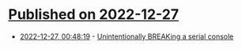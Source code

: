 # [Published on 2022-12-27](index.md)

* [2022-12-27, 00:48:19](https://lobste.rs/s/xbvuzh/unintentionally_breaking_serial) - [Unintentionally BREAKing a serial console](http://rachelbythebay.com/w/2022/12/25/tty/)
